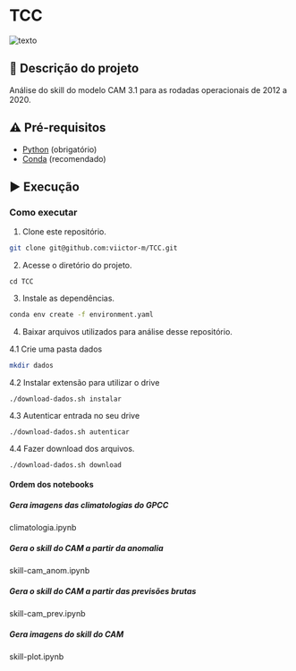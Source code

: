 # TCC

![texto](https://img.shields.io/static/v1?label=linguagem&message=python&color=green&style=flat-square "linguagem")

## :scroll: Descrição do projeto

Análise do skill do modelo CAM 3.1 para as rodadas operacionais de 2012 a 2020.
	

## :warning: Pré-requisitos

- [Python](https://www.python.org/) (obrigatório)
- [Conda](https://docs.conda.io/en/latest/) (recomendado)


## :arrow_forward: Execução

### Como executar

1. Clone este repositório.

```bash
git clone git@github.com:viictor-m/TCC.git
```

2. Acesse o diretório do projeto.
```
cd TCC
```

3. Instale as dependências.

```bash
conda env create -f environment.yaml
```

4. Baixar arquivos utilizados para análise desse repositório.

4.1 Crie uma pasta dados
```bash
mkdir dados
```
4.2 Instalar extensão para utilizar o drive
```
./download-dados.sh instalar
```
4.3 Autenticar entrada no seu drive
```
./download-dados.sh autenticar
```
4.4 Fazer download dos arquivos.
```
./download-dados.sh download
```

#### Ordem dos notebooks

##### Gera imagens das climatologias do GPCC
climatologia.ipynb

##### Gera o skill do CAM a partir da anomalia
skill-cam_anom.ipynb

##### Gera o skill do CAM a partir das previsões brutas
skill-cam_prev.ipynb

##### Gera imagens do skill do CAM
skill-plot.ipynb
